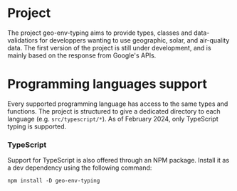 # Project
The project geo-env-typing aims to provide types, classes and data-validatiors for developpers wanting to use geographic, solar, and air-quality data. The first version of the project is still under development, and is mainly based on the response from Google's APIs.

# Programming languages support
Every supported programming language has access to the same types and functions. The project is structured to give a dedicated directory to each language (e.g. `src/typescript/*`). As of February 2024, only TypeScript typing is supported.

### TypeScript
Support for TypeScript is also offered through an NPM package. Install it as a dev dependency using the following command:
```
npm install -D geo-env-typing
```
